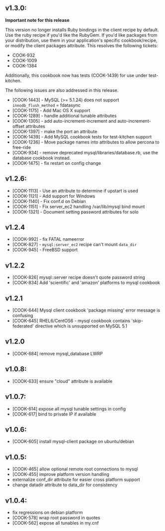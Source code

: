 ## v1.3.0:

**Important note for this release**

This version no longer installs Ruby bindings in the client recipe by
default. Use the ruby recipe if you'd like the RubyGem. If you'd like
packages from your distribution, use them in your application's
specific cookbook/recipe, or modify the client packages attribute.
This resolves the following tickets:

* COOK-932
* COOK-1009
* COOK-1384

Additionally, this cookbook now has tests (COOK-1439) for use under
test-kitchen.

The following issues are also addressed in this release.

* [COOK-1443] - MySQL (>= 5.1.24) does not support `innodb_flush_method`
  = fdatasync
* [COOK-1175] - Add Mac OS X support
* [COOK-1289] - handle additional tunable attributes
* [COOK-1305] - add auto-increment-increment and auto-increment-offset
  attributes
* [COOK-1397] - make the port an attribute
* [COOK-1439] - Add MySQL cookbook tests for test-kitchen support
* [COOK-1236] - Move package names into attributes to allow percona to
  free-ride
* [COOK-934] - remove deprecated mysql/libraries/database.rb, use the
  database cookbook instead.
* [COOK-1475] - fix restart on config change

## v1.2.6:

* [COOK-1113] - Use an attribute to determine if upstart is used
* [COOK-1121] - Add support for Windows
* [COOK-1140] - Fix conf.d on Debian
* [COOK-1151] - Fix server_ec2 handling /var/lib/mysql bind mount
* [COOK-1321] - Document setting password attributes for solo

## v1.2.4

* [COOK-992] - fix FATAL nameerror
* [COOK-827] - `mysql:server_ec2` recipe can't mount `data_dir`
* [COOK-945] - FreeBSD support

## v1.2.2

* [COOK-826] mysql::server recipe doesn't quote password string
* [COOK-834] Add 'scientific' and 'amazon' platforms to mysql cookbook

## v1.2.1

* [COOK-644] Mysql client cookbook 'package missing' error message is confusing
* [COOK-645] RHEL6/CentOS6 - mysql cookbook contains 'skip-federated' directive which is unsupported on MySQL 5.1

## v1.2.0

* [COOK-684] remove mysql_database LWRP

## v1.0.8:

* [COOK-633] ensure "cloud" attribute is available

## v1.0.7:

* [COOK-614] expose all mysql tunable settings in config
* [COOK-617] bind to private IP if available

## v1.0.6:

* [COOK-605] install mysql-client package on ubuntu/debian

## v1.0.5:

* [COOK-465] allow optional remote root connections to mysql
* [COOK-455] improve platform version handling
* externalize conf_dir attribute for easier cross platform support
* change datadir attribute to data_dir for consistency

## v1.0.4:

* fix regressions on debian platform
* [COOK-578] wrap root password in quotes
* [COOK-562] expose all tunables in my.cnf
